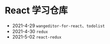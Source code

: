 # React 学习仓库
- 2021-4-29 `wangeditor-for-react`、`todolist`
- 2021-4-30 `redux`
- 2021-5-02 `react-redux`  